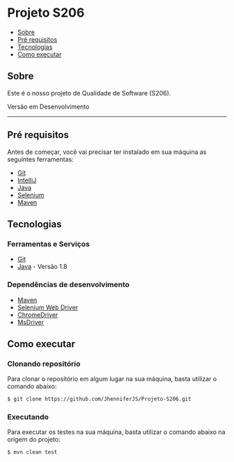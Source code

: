 # Projeto S206

- [Sobre](#sobre)
- [Pré requisitos](#pré-requisitos)
- [Tecnologias](#tecnologias)
- [Como executar](#como-executar)


## Sobre

Este é o nosso projeto de Qualidade de Software (S206).  

Versão em Desenvolvimento <br/>

---

## Pré requisitos

Antes de começar, você vai precisar ter instalado em sua máquina as seguintes ferramentas:

- [Git](https://git-scm.com/)
- [IntelliJ](https://www.jetbrains.com/pt-br/idea/download/#section=windows)
- [Java](https://www.java.com)
- [Selenium](https://www.selenium.dev)
- [Maven](https://maven.apache.org)

## Tecnologias

### Ferramentas e Serviços
- [Git](https://git-scm.com/)
- [Java](https://www.java.com) - Versão 1.8


### Dependências de desenvolvimento
- [Maven](https://maven.apache.org)
- [Selenium Web Driver](https://www.selenium.dev/documentation/webdriver/)
- [ChromeDriver](https://chromedriver.chromium.org/downloads)
- [MsDriver](https://developer.microsoft.com/en-us/microsoft-edge/tools/webdriver/)


## Como executar

### Clonando repositório

Para clonar o repositório em algum lugar na sua máquina, basta utilizar o comando abaixo:
```bash
$ git clone https://github.com/JhenniferJS/Projeto-S206.git
```

### Executando
Para executar os testes na sua máquina, basta utilizar o comando abaixo na origem do projeto:
```bash
$ mvn clean test
```


